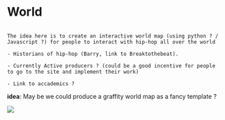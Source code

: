 # World

```{note}

The idea here is to create an interactive world map (using python ? / Javascript ?) for people to interact with hip-hop all over the world

- Historians of hip-hop (Barry, link to Breaktothebeat).

- Currently Active producers ? (could be a good incentive for people to go to the site and implement their work)

- Link to accademics ?

```

**idea**: May be we could produce a graffity world map as a fancy template ?


<div class="container">
  <div class="map-container">
    <img src="../_static/Images/world-map-1.png">
    <div class="point dc tippy" title="WASHINGTON, DC"></div>
    <div class="point seoul tippy" title="SEOUL, SOUTH KOREA"></div>
  </div>
</div>
<!-- partial -->
  <script src='https://cdnjs.cloudflare.com/ajax/libs/jquery/3.2.1/jquery.min.js'></script>
<script src='https://cdnjs.cloudflare.com/ajax/libs/twitter-bootstrap/3.3.7/js/bootstrap.min.js'></script>
<script src='https://unpkg.com/tippy.js@1.1.3/dist/tippy.min.js'></script><script  src="../_static/assets/map-script.js"></script>